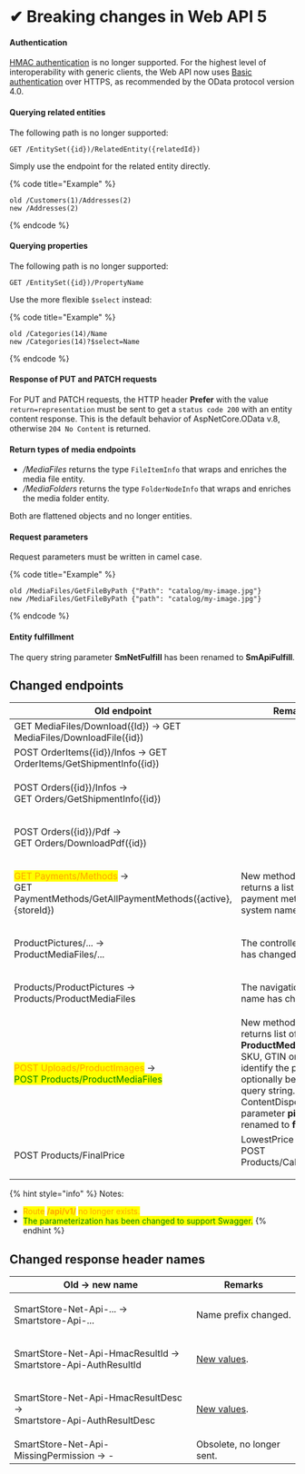 # ✔ Breaking changes in Web API 5

#### Authentication

[HMAC authentication](https://en.wikipedia.org/wiki/HMAC) is no longer supported. For the highest level of interoperability with generic clients, the Web API now uses [Basic authentication](https://app.gitbook.com/o/jug3iI9jtm3q3KRxHi73/s/DOZxBBKmB9QIuwBDsOtV/framework/web-api/authentication) over HTTPS, as recommended by the OData protocol version 4.0.

#### Querying related entities

The following path is no longer supported:

```
GET /EntitySet({id})/RelatedEntity({relatedId})
```

Simply use the endpoint for the related entity directly.

{% code title="Example" %}
```
old /Customers(1)/Addresses(2)
new /Addresses(2)
```
{% endcode %}

#### Querying properties

The following path is no longer supported:

```
GET /EntitySet({id})/PropertyName
```

Use the more flexible `$select` instead:

{% code title="Example" %}
```
old /Categories(14)/Name
new /Categories(14)?$select=Name
```
{% endcode %}

#### Response of PUT and PATCH requests

For PUT and PATCH requests, the HTTP header **Prefer** with the value `return=representation` must be sent to get a `status code 200` with an entity content response. This is the default behavior of AspNetCore.OData v.8, otherwise `204 No Content` is returned.

#### Return types of media endpoints

* _/MediaFiles_ returns the type `FileItemInfo` that wraps and enriches the media file entity.
* _/MediaFolders_ returns the type `FolderNodeInfo` that wraps and enriches the media folder entity.

Both are flattened objects and no longer entities.

#### Request parameters

Request parameters must be written in camel case.

{% code title="Example" %}
```
old /MediaFiles/GetFileByPath {"Path": "catalog/my-image.jpg"}
new /MediaFiles/GetFileByPath {"path": "catalog/my-image.jpg"}
```
{% endcode %}

#### Entity fulfillment

The query string parameter **SmNetFulfill** has been renamed to **SmApiFulfill**.

## Changed endpoints

| Old endpoint                                                                                                                                 | Remarks                                                                                                                                                                                                   |
| -------------------------------------------------------------------------------------------------------------------------------------------- | --------------------------------------------------------------------------------------------------------------------------------------------------------------------------------------------------------- |
| GET MediaFiles/Download({Id}) -> GET MediaFiles/DownloadFile({id})                                                                           |                                                                                                                                                                                                           |
| POST OrderItems({id})/Infos -> GET OrderItems/GetShipmentInfo({id})                                                                          |                                                                                                                                                                                                           |
| <p>POST Orders({id})/Infos -><br>GET Orders/GetShipmentInfo({id})</p>                                                                        |                                                                                                                                                                                                           |
| <p>POST Orders({id})/Pdf -><br>GET Orders/DownloadPdf({id})</p>                                                                              |                                                                                                                                                                                                           |
| <p><mark style="color:orange;">GET Payments/Methods</mark> -><br>GET PaymentMethods/GetAllPaymentMethods({active},{storeId})</p>             | New method. Now returns a list of payment method system names.                                                                                                                                            |
| <p>ProductPictures/... -><br>ProductMediaFiles/...</p>                                                                                       | The controller name has changed.                                                                                                                                                                          |
| <p>Products/ProductPictures -><br>Products/ProductMediaFiles</p>                                                                             | The navigation property name has changed.                                                                                                                                                                 |
| <p><mark style="color:orange;">POST Uploads/ProductImages</mark> -><br><mark style="color:green;">POST Products/ProductMediaFiles</mark></p> | New method. Now returns list of **ProductMediaFile**. SKU, GTIN or MPN to identify the product can optionally be sent via query string. ContentDisposition parameter **pictureId** renamed to **fileId**. |
| <p>POST Products/FinalPrice|LowestPrice -><br>POST Products/CalculatePrice</p>                                                               | New method. Now returns **CalculatedProductPrice**.                                                                                                                                                       |

{% hint style="info" %}
Notes:

* <mark style="color:orange;">Route</mark> <mark style="color:orange;"></mark><mark style="color:orange;">**/api/v1/**</mark> <mark style="color:orange;"></mark><mark style="color:orange;">no longer exists.</mark>
* <mark style="color:green;">The parameterization has been changed to support Swagger.</mark>
{% endhint %}

## Changed response header names

| Old -> new name                                                              | Remarks                                                        |
| ---------------------------------------------------------------------------- | -------------------------------------------------------------- |
| <p>SmartStore-Net-Api-... -><br>Smartstore-Api-...</p>                       | Name prefix changed.                                           |
| <p>SmartStore-Net-Api-HmacResultId -><br>Smartstore-Api-AuthResultId</p>     | [New values](breaking-changes-in-web-api-5.md#authentication). |
| <p>SmartStore-Net-Api-HmacResultDesc -><br>Smartstore-Api-AuthResultDesc</p> | [New values](breaking-changes-in-web-api-5.md#authentication). |
| SmartStore-Net-Api-MissingPermission -> -                                    | Obsolete, no longer sent.                                      |
